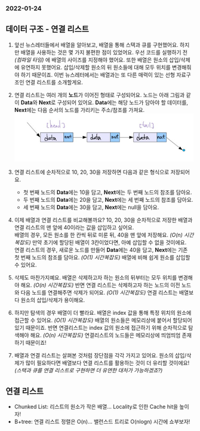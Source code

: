### 2022-01-24

## 데이터 구조 - 연결 리스트
1. 앞선 뉴스레터들에서 배열을 알아보고, 배열을 통해 스택과 큐를 구현했어요. 
하지만 배열을 사용하는 것은 몇 가지 불편한 점이 있었어요. 
우선 코드를 실행하기 전 _(컴파일 타임)_ 에 배열의 사이즈를 지정해야 했어요. 
또한 배열은 원소의 삽입/삭제에 유연하지 못했어요. 
삽입/삭제할 원소의 뒤 원소들에 대해 모두 위치를 변경해줘야 하기 때문이죠. 
이번 뉴스레터에서는 배열과는 또 다른 매력이 있는 선형 자료구조인 연결 리스트를 소개할게요. 

2. 연결 리스트는 여러 개의 **노드**가 이어진 형태로 구성되어요. 
노드는 아래 그림과 같이 **Data**와 **Next**로 구성되어 있어요. 
**Data**에는 해당 노드가 담아야 할 데이터를, **Next**에는 다음 순서의 노드를 가리키는 주소/참조를 가져요.
![](../images/2022-01-25-링크드리스트.png)

3. 연결 리스트에 순차적으로 10, 20, 30을 저장하면 다음과 같은 형식으로 저장되어요. 
   - 첫 번째 노드의 **Data**에는 10을 담고, **Next**에는 두 번째 노드의 참조를 담아요. 
   - 두 번째 노드의 **Data**에는 20을 담고, **Next**에는 세 번째 노드의 참조를 담아요. 
   - 세 번째 노드의 **Data**에는 30을 담고, **Next**에는 null을 담아요. 

4. 이제 배열과 연결 리스트를 비교해볼까요? 
10, 20, 30을 순차적으로 저장한 배열과 연결 리스트의 맨 앞에 40이라는 값을 삽입하고 싶어요.  
배열의 경우, 모든 원소를 한 칸씩 뒤로 미룬 뒤, 40을 맨 앞에 저장해요. _(O(n) 시간복잡도)_
만약 초기에 할당된 배열이 3칸이었다면, 아예 삽입할 수 없을 것이에요.  
연결 리스트의 경우, 새로운 노드를 만들어 **Data**에는 40을 담고, **Next**에는 기존 첫 번째 노드의 참조를 담아요. _(O(1) 시간복잡도)_ 배열에 비해 쉽게 원소를 삽입할 수 있어요. 

5. 삭제도 마찬가지예요. 
배열은 삭제하고자 하는 원소의 뒤부터는 모두 위치를 변경해야 해요. _(O(n) 시간복잡도)_
반면 연결 리스트는 삭제하고자 하는 노드의 이전 노드와 다음 노드를 연결해주면 삭제가 되어요. _(O(1) 시간복잡도)_
연결 리스트는 배열보다 원소의 삽입/삭제가 용이해요. 

6. 하지만 탐색의 경우 배열이 더 빨라요. 
배열은 index 값을 통해 특정 위치의 원소에 접근할 수 있어요. _(O(1) 시간복잡도)_ 
배열의 원소들은 메모리상에 붙어서 할당되어 있기 때문이죠. 
반면 연결리스트는 index 값의 원소에 접근하기 위해 순차적으로 탐색해야 해요. _(O(n) 시간복잡도)_
연결리스트의 노드들은 메모리상에 띄엄띄엄 존재하기 때문이죠!

7. 배열과 연결 리스트는 살펴본 것처럼 장단점을 각각 가지고 있어요. 
원소의 삽입/삭제가 많이 필요하다면 배열보다 연결 리스트를 활용하는 것이 더 유리할 것이에요!
*(스택과 큐를 연결 리스트로 구현하면 더 유연한 대처가 가능하겠죠?)*

## 연결 리스트
- Chunked List: 리스트의 원소가 작은 배열... Locality로 인한 Cache hit을 높이자!
- B+tree: 연결 리스트 정렬은 O(n)... 밸런스드 트리로 O(nlogn) 시간에 쇼부보자! 
